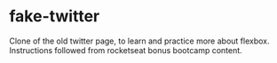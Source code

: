 # fake-twitter
Clone of the old twitter page, to learn and practice more about flexbox. Instructions followed from rocketseat bonus bootcamp content.

